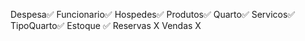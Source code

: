 Despesa✅
Funcionario✅ 
Hospedes✅
Produtos✅ 
Quarto✅
Servicos✅
TipoQuarto✅
Estoque ✅
Reservas X
Vendas X
